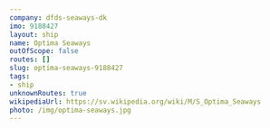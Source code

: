 ```yaml
---
company: dfds-seaways-dk
imo: 9188427
layout: ship
name: Optima Seaways
outOfScope: false
routes: []
slug: optima-seaways-9188427
tags:
- ship
unknownRoutes: true
wikipediaUrl: https://sv.wikipedia.org/wiki/M/S_Optima_Seaways
photo: /img/optima-seaways.jpg
---
```

